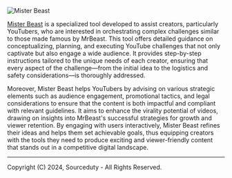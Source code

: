 ![Mister Beast](https://github.com/sourceduty/Mister_Beast/assets/123030236/f4a8bde6-ed43-4b2a-9c76-dd8ac530fb19)

[Mister Beast](https://chatgpt.com/g/g-Y18tV5NgP-mister-beast) is a specialized tool developed to assist creators, particularly YouTubers, who are interested in orchestrating complex challenges similar to those made famous by MrBeast. This tool offers detailed guidance on conceptualizing, planning, and executing YouTube challenges that not only captivate but also engage a wide audience. It provides step-by-step instructions tailored to the unique needs of each creator, ensuring that every aspect of the challenge—from the initial idea to the logistics and safety considerations—is thoroughly addressed.

Moreover, Mister Beast helps YouTubers by advising on various strategic elements such as audience engagement, promotional tactics, and legal considerations to ensure that the content is both impactful and compliant with relevant guidelines. It aims to enhance the virality potential of videos, drawing on insights into MrBeast's successful strategies for growth and viewer retention. By engaging with users interactively, Mister Beast refines their ideas and helps them set achievable goals, thus equipping creators with the tools they need to produce exciting and viewer-friendly content that stands out in a competitive digital landscape.

***
Copyright (C) 2024, Sourceduty - All Rights Reserved.

